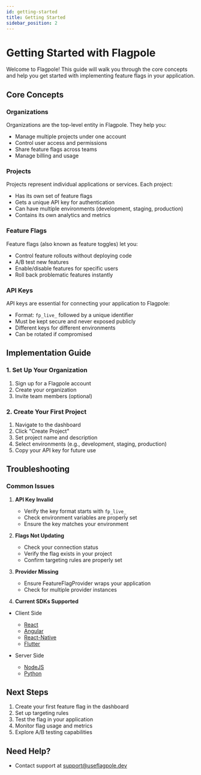 ```yaml
---
id: getting-started
title: Getting Started
sidebar_position: 2
---
```


# Getting Started with Flagpole

Welcome to Flagpole! This guide will walk you through the core concepts and help you get started with implementing feature flags in your application.

## Core Concepts

### Organizations

Organizations are the top-level entity in Flagpole. They help you:

- Manage multiple projects under one account
- Control user access and permissions
- Share feature flags across teams
- Manage billing and usage

### Projects

Projects represent individual applications or services. Each project:

- Has its own set of feature flags
- Gets a unique API key for authentication
- Can have multiple environments (development, staging, production)
- Contains its own analytics and metrics

### Feature Flags

Feature flags (also known as feature toggles) let you:

- Control feature rollouts without deploying code
- A/B test new features
- Enable/disable features for specific users
- Roll back problematic features instantly

### API Keys

API keys are essential for connecting your application to Flagpole:

- Format: `fp_live_` followed by a unique identifier
- Must be kept secure and never exposed publicly
- Different keys for different environments
- Can be rotated if compromised

## Implementation Guide

### 1. Set Up Your Organization

1. Sign up for a Flagpole account
2. Create your organization
3. Invite team members (optional)

### 2. Create Your First Project

1. Navigate to the dashboard
2. Click "Create Project"
3. Set project name and description
4. Select environments (e.g., development, staging, production)
5. Copy your API key for future use

## Troubleshooting

### Common Issues

1. **API Key Invalid**

   - Verify the key format starts with `fp_live_`
   - Check environment variables are properly set
   - Ensure the key matches your environment

2. **Flags Not Updating**

   - Check your connection status
   - Verify the flag exists in your project
   - Confirm targeting rules are properly set

3. **Provider Missing**

   - Ensure FeatureFlagProvider wraps your application
   - Check for multiple provider instances

4. **Current SDKs Supported**

- Client Side

  - [React](client/react)
  - [Angular](client/angular)
  - [React-Native](client/react-native)
  - [Flutter](client/flutter)

- Server Side
  - [NodeJS](server/nodejs)
  - [Python](server/python)

## Next Steps

1. Create your first feature flag in the dashboard
2. Set up targeting rules
3. Test the flag in your application
4. Monitor flag usage and metrics
5. Explore A/B testing capabilities

## Need Help?

- Contact support at support@useflagpole.dev
